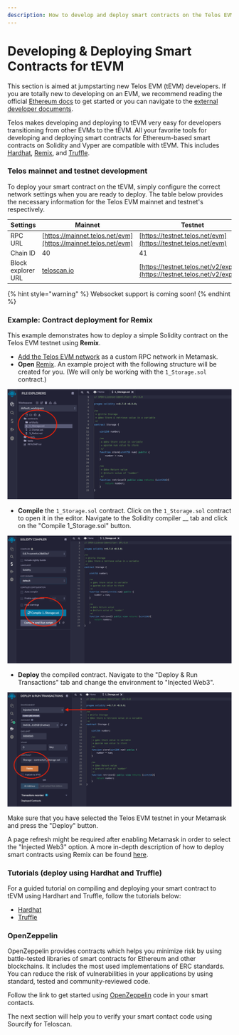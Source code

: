 ```yaml
---
description: How to develop and deploy smart contracts on the Telos EVM.
---
```


# Developing & Deploying Smart Contracts for tEVM

This section is aimed at jumpstarting new Telos EVM (tEVM) developers. If you are totally new to developing on an EVM, we recommend reading the official [Ethereum docs](https://ethereum.org/en/developers/docs/) to get started or you can navigate to the [external developer documents](broken-reference).

Telos makes developing and deploying to tEVM very easy for developers transitioning from other EVMs to the tEVM. All your favorite tools for developing and deploying smart contracts for Ethereum-based smart contracts on Solidity and Vyper are compatible with tEVM. This includes [Hardhat](https://hardhat.org/getting-started/), [Remix](https://remix.ethereum.org), and [Truffle](https://www.trufflesuite.com/docs/truffle/overview).

### Telos mainnet and testnet development

To deploy your smart contract on the tEVM, simply configure the correct network settings when you are ready to deploy. The table below provides the necessary information for the Telos EVM mainnet and testnet's respectively.

| **Settings**       | **Mainnet**                                                    | **Testnet**                                                                  |
| ------------------ | -------------------------------------------------------------- | ---------------------------------------------------------------------------- |
| RPC URL            | [https://mainnet.telos.net/evm](https://mainnet.telos.net/evm) | [https://testnet.telos.net/evm](https://testnet.telos.net/evm)               |
| Chain ID           | 40                                                             | 41                                                                           |
| Block explorer URL | [teloscan.io](https://www.teloscan.io)                         | [https://testnet.telos.net/v2/explore](https://testnet.telos.net/v2/explore) |

{% hint style="warning" %}
Websocket support is coming soon!
{% endhint %}

### Example:  Contract deployment for Remix

This example demonstrates how to deploy a simple Solidity contract on the Telos EVM testnet using **Remix**.&#x20;

* [Add the Telos EVM network](../../users/getting-started-with-telos-accounts/creating-an-evm-address-in-telos-wallet.md#connecting-metamask) as a custom RPC network in Metamask.
* **Open** [Remix](https://remix.ethereum.org). An example project with the following structure will be created for you. (We will only be working with the `1_Storage.sol` contract.)

![Choose Smart contract example](<../../.gitbook/assets/Smart contracts.png>)

* **Compile** the `1_Storage.sol` contract. Click on the `1_Storage.sol` contract to open it in the editor. Navigate to the Solidity compiler __ tab and click on the "Compile 1\_Storage.sol" button.

![Compile smart contract](../../.gitbook/assets/Compile.png)

* **Deploy** the compiled contract. Navigate to the "Deploy & Run Transactions" tab and change the environment to "Injected Web3".&#x20;

![Deploy to tEVM using Metamask](<../../.gitbook/assets/Deploy (1).png>)

Make sure that you have selected the Telos EVM testnet in your Metamask and press the "Deploy" button.&#x20;

A page refresh might be required after enabling Metamask in order to select the "Injected Web3" option. A more in-depth description of how to deploy smart contracts using Remix can be found [here](https://remix-ide.readthedocs.io/en/latest/create\_deploy.html).

### Tutorials (deploy using Hardhat and Truffle)

For a guided tutorial on compiling and deploying your smart contract to tEVM using Hardhart and Truffle, follow the tutorials below:

* [Hardhat](https://hardhat.org/tutorial/deploying-to-a-live-network.html)
* [Truffle](https://trufflesuite.com/tutorial/)

### OpenZeppelin

OpenZeppelin provides contracts which helps you minimize risk by using battle-tested libraries of smart contracts for Ethereum and other blockchains. It includes the most used implementations of ERC standards. You can reduce the risk of vulnerabilities in your applications by using standard, tested and community-reviewed code.

Follow the link to get started using [OpenZeppelin](https://docs.openzeppelin.com) code in your smart contacts.

The next section will help you to verify your smart contact code using Sourcify for Teloscan.
